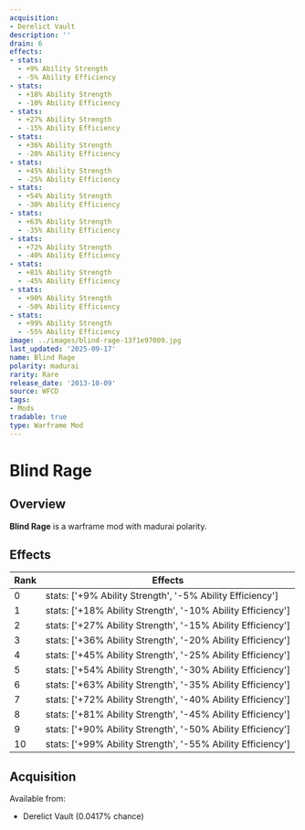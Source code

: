 ```yaml
---
acquisition:
- Derelict Vault
description: ''
drain: 6
effects:
- stats:
  - +9% Ability Strength
  - -5% Ability Efficiency
- stats:
  - +18% Ability Strength
  - -10% Ability Efficiency
- stats:
  - +27% Ability Strength
  - -15% Ability Efficiency
- stats:
  - +36% Ability Strength
  - -20% Ability Efficiency
- stats:
  - +45% Ability Strength
  - -25% Ability Efficiency
- stats:
  - +54% Ability Strength
  - -30% Ability Efficiency
- stats:
  - +63% Ability Strength
  - -35% Ability Efficiency
- stats:
  - +72% Ability Strength
  - -40% Ability Efficiency
- stats:
  - +81% Ability Strength
  - -45% Ability Efficiency
- stats:
  - +90% Ability Strength
  - -50% Ability Efficiency
- stats:
  - +99% Ability Strength
  - -55% Ability Efficiency
image: ../images/blind-rage-13f1e97009.jpg
last_updated: '2025-09-17'
name: Blind Rage
polarity: madurai
rarity: Rare
release_date: '2013-10-09'
source: WFCD
tags:
- Mods
tradable: true
type: Warframe Mod
---
```


# Blind Rage

## Overview

**Blind Rage** is a warframe mod with madurai polarity.

## Effects

| Rank | Effects |
|------|----------|
| 0 | stats: ['+9% Ability Strength', '-5% Ability Efficiency'] |
| 1 | stats: ['+18% Ability Strength', '-10% Ability Efficiency'] |
| 2 | stats: ['+27% Ability Strength', '-15% Ability Efficiency'] |
| 3 | stats: ['+36% Ability Strength', '-20% Ability Efficiency'] |
| 4 | stats: ['+45% Ability Strength', '-25% Ability Efficiency'] |
| 5 | stats: ['+54% Ability Strength', '-30% Ability Efficiency'] |
| 6 | stats: ['+63% Ability Strength', '-35% Ability Efficiency'] |
| 7 | stats: ['+72% Ability Strength', '-40% Ability Efficiency'] |
| 8 | stats: ['+81% Ability Strength', '-45% Ability Efficiency'] |
| 9 | stats: ['+90% Ability Strength', '-50% Ability Efficiency'] |
| 10 | stats: ['+99% Ability Strength', '-55% Ability Efficiency'] |

## Acquisition

Available from:
- Derelict Vault (0.0417% chance)

